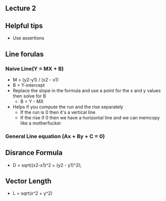 ## Lecture 2

## Helpful tips
- Use assertions


## Line forulas

### Naive Line(Y = MX + B)
- M = (y2-y1) / (x2 - x1)
- B = Y-intercept
- Replace the slope in the formula and use a point for the x and y values then solve for B
    - B = Y - MX
- Helps if you compute the run and the rise separately
    -   If the run is 0 then it's a vertical line
    -   If the rise if 0 then we have a horizontal line and we can memcopy like a motherfucker

### General Line equation (Ax + By + C = 0)

## Disrance Formula
- D = sqrt((x2-x1)^2 + (y2 - y1)^2);

## Vector Length
- L = sqrt(x^2 + y^2)
